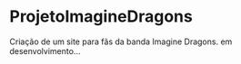# ProjetoImagineDragons
 Criação de um site para fãs da banda Imagine Dragons.
em desenvolvimento...
